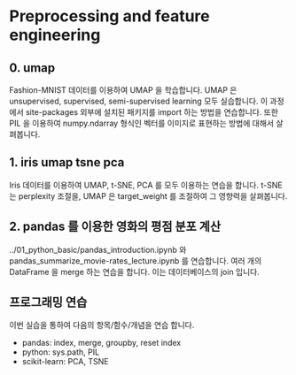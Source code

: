 # Preprocessing and feature engineering

## 0. umap

Fashion-MNIST 데이터를 이용하여 UMAP 을 학습합니다. UMAP 은 unsupervised, supervised, semi-supervised learning 모두 실습합니다. 이 과정에서 site-packages 외부에 설치된 패키지를 import 하는 방법을 연습합니다. 또한 PIL 을 이용하여 numpy.ndarray 형식인 벡터를 이미지로 표현하는 방법에 대해서 살펴봅니다.

## 1. iris umap tsne pca

Iris 데이터를 이용하여 UMAP, t-SNE, PCA 를 모두 이용하는 연습을 합니다. t-SNE 는 perplexity 조절을, UMAP 은 target_weight 를 조절하여 그 영향력을 살펴봅니다.

## 2. pandas 를 이용한 영화의 평점 분포 계산

../01_python_basic/pandas_introduction.ipynb 와 pandas_summarize_movie-rates_lecture.ipynb 를 연습합니다. 여러 개의 DataFrame 을 merge 하는 연습을 합니다. 이는 데이터베이스의 join 입니다.

## 프로그래밍 연습

이번 실습을 통하여 다음의 항목/함수/개념을 연습 합니다.

- pandas: index, merge, groupby, reset index
- python: sys.path, PIL
- scikit-learn: PCA, TSNE
